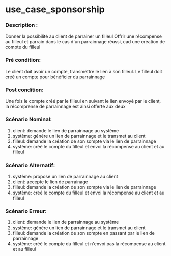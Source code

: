 # use_case_sponsorship

### Description :
Donner la possibilité au client de parrainer un filleul
Offrir une récompense au filleul et parrain dans le cas d'un parrainnage réussi, cad une création de compte du filleul

### Pré condition:
Le client doit avoir un compte, transmettre le lien à son filleul.
Le filleul doit créé un compte pour bénéficier du parrainnage

### Post condition:
Une fois le compte créé par le filleul en suivant le lien envoyé par le client, la récomprense de parrainnage est ainsi offerte aux deux

### Scénario Nominal:
1. client: demande le lien de parrainnage au système
2. système: génère un lien de parrainnage et le transmet au client
3. filleul: demande la création de son sompte via le lien de parrainnage
4. système: créé le compte du filleul et envoi la récompense au client et au filleul

### Scénario Alternatif:
1. système: propose un lien de parrainnage au client
2. client: accepte le lien de parrainage
3. filleul: demande la création de son sompte via le lien de parrainnage
4. système: créé le compte du filleul et envoi la récompense au client et au filleul

### Scénario Erreur:
1. client: demande le lien de parrainnage au système
2. système: génère un lien de parrainnage et le transmet au client
3. filleul: demande la création de son sompte en passant par le lien de parrainnage
4. système: créé le compte du filleul et n'envoi pas la récompense au client et au filleul